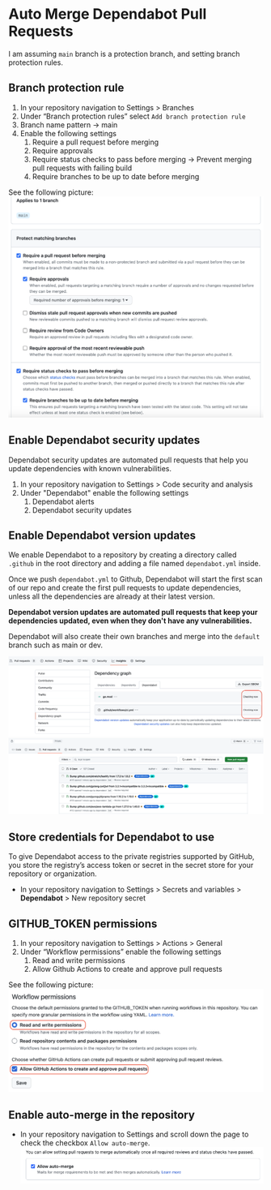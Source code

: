# Auto Merge Dependabot Pull Requests

I am assuming `main` branch is a protection branch, and setting branch protection rules.

## Branch protection rule
1. In your repository navigation to Settings > Branches
1. Under “Branch protection rules” select `Add branch protection rule`
1. Branch name pattern -> main
1. Enable the following settings
    1. Require a pull request before merging
    1. Require approvals
    1. Require status checks to pass before merging -> Prevent merging pull requests with failing build
    1. Require branches to be up to date before merging

See the following picture:
![alt text](pictures/actions-automerge-dependabot-prs01.png)

## Enable Dependabot security updates
Dependabot security updates are automated pull requests that help you update dependencies with known vulnerabilities.

1. In your repository navigation to Settings > Code security and analysis
1. Under "Dependabot" enable the following settings
    1. Dependabot alerts
    1. Dependabot security updates

## Enable Dependabot version updates
We enable Dependabot to a repository by creating a directory called `.github` in the root directory and adding a file named `dependabot.yml` inside.

Once we push `dependabot.yml` to Github, Dependabot will start the first scan of our repo and create the first pull requests to update dependencies, unless all the dependencies are already at their latest version.

**Dependabot version updates are automated pull requests that keep your dependencies updated, even when they don't have any vulnerabilities.**

Dependabot will also create their own branches and merge into the `default` branch such as main or dev.

![alt text](pictures/actions-automerge-dependabot-prs02.png)
![alt text](pictures/actions-automerge-dependabot-prs03.png)

## Store credentials for Dependabot to use
To give Dependabot access to the private registries supported by GitHub, you store the registry’s access token or secret in the secret store for your repository or organization.

+ In your repository navigation to Settings > Secrets and variables > **Dependabot** > New repository secret

## GITHUB_TOKEN permissions
1. In your repository navigation to Settings > Actions > General
1. Under “Workflow permissions” enable the following settings
    1. Read and write permissions
    1. Allow Github Actions to create and approve pull requests

See the following picture:
![alt text](pictures/actions-automerge-dependabot-prs04.png)

## Enable auto-merge in the repository
+ In your repository navigation to Settings and scroll down the page to check the checkbox `Allow auto-merge`.
![alt text](pictures/actions-automerge-dependabot-prs05.png)

